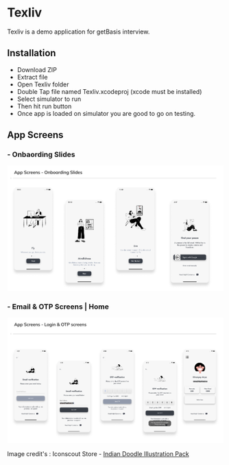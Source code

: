 # Texliv
Texliv is a demo application for getBasis interview.

## Installation
- Download ZIP
- Extract file
- Open Texliv folder
- Double Tap file named Texliv.xcodeproj (xcode must be installed)
- Select simulator to run
- Then hit run button
- Once app is loaded on simulator you are good to go on testing.

## App Screens

### - Onbaording Slides
<img src="https://github.com/csprasad/Texliv/blob/main/App%20Screens/App_screen_1.png" data-canonical-src="https://github.com/csprasad/Texliv/blob/main/App%20Screens/App_screen_1.png"/>

### - Email & OTP Screens | Home
<img src="https://github.com/csprasad/Texliv/blob/main/App%20Screens/App_screen_2.png" data-canonical-src="https://github.com/csprasad/Texliv/blob/main/App%20Screens/App_screen_2.png" />



Image credit's : Iconscout Store - [Indian Doodle Illustration Pack](https://iconscout.com/illustration-pack/indian-doodle)
